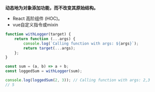 **动态地为对象添加功能，而不改变其原始结构。**

- React 高阶组件 (HOC)。
- vue自定义指令或mixin

```js
function withLogger(target) {
    return function (...args) {
        console.log(`Calling function with args: ${args}`);
        return target(...args);
    };
}

const sum = (a, b) => a + b;
const loggedSum = withLogger(sum);

console.log(loggedSum(2, 3)); // Calling function with args: 2,3
// 5

```